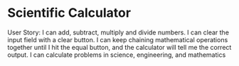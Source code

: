 # Scientific Calculator

User Story:
I can add, subtract, multiply and divide numbers.
I can clear the input field with a clear button.
I can keep chaining mathematical operations together until I hit the equal button, and the calculator will tell me the correct output.
I can calculate problems in science, engineering, and mathematics



